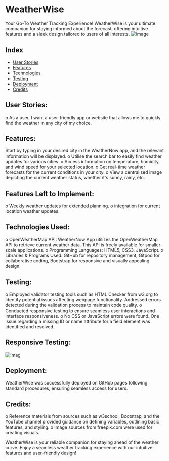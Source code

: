 # WeatherWise
Your Go-To Weather Tracking Experience!
WeatherWise is your ultimate companion for staying informed about the forecast, offering intuitive features and a sleek design tailored to users of all interests.
![image](https://github.com/Stephanniee/API-Weather-App/assets/140328398/d3245f90-8e63-4ccd-aac7-f29189bfba30)
## Index
* [User Stories](#user-stories)
* [Features](#features)
* [Technologies](#technologies)
* [Testing](#testing)
* [Deployment](#deployment)
* [Credits](#credits)

## User Stories:
o	As a user, I want a user-friendly app or website that allows me to quickly find the weather in any city of my choice.

## Features:
Start by typing in your desired city in the WeatherNow app, and the relevant information will be displayed.
o	Utilise the search bar to easily find weather updates for various cities.
o	Access information on temperature, humidity, and wind speed for your selected location.
o	Get real-time weather forecasts for the current conditions in your city.
o	View a centralised image depicting the current weather status, whether it's sunny, rainy, etc.

## Features Left to Implement:
o	Weekly weather updates for extended planning.
o	integration for current location weather updates.

## Technologies Used:
o	OpenWeatherMap API: WeatherNow App utilizes the OpenWeatherMap API to retrieve current weather data. This API is freely available for smaller-scale applications.
o	Programming Languages: HTML5, CSS3, JavaScript.
o	Libraries & Programs Used: GitHub for repository management, Gitpod for collaborative coding, Bootstrap for responsive and visually appealing design.

## Testing:
o	Employed validator testing tools such as HTML Checker from w3.org to identify potential issues affecting webpage functionality. Addressed errors detected during the validation process to maintain code quality.
o	Conducted responsive testing to ensure seamless user interactions and interface responsiveness.
o	No CSS or JavaScript errors were found. One issue regarding a missing ID or name attribute for a field element was identified and resolved.

## Responsive Testing:
![imag](https://github.com/Stephanniee/API-Weather-App/assets/140328398/9bf92185-8457-42c7-a4d5-3da4eb48ff2f)

## Deployment:
WeatherWise was successfully deployed on GitHub pages following standard procedures, ensuring seamless access for users.

## Credits:
o	Reference materials from sources such as w3school, Bootstrap, and the YouTube channel provided guidance on defining variables, outlining basic features, and styling.
o	Image sources from freepik.com were used for creating visuals.

WeatherWise is your reliable companion for staying ahead of the weather curve. Enjoy a seamless weather tracking experience with our intuitive features and user-friendly design!
